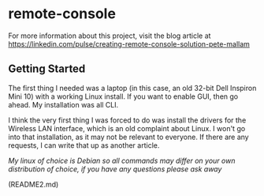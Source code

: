 # remote-console
For more information about this project, visit the blog article at https://linkedin.com/pulse/creating-remote-console-solution-pete-mallam

## Getting Started
The first thing I needed was a laptop (in this case, an old 32-bit Dell Inspiron Mini 10) with a working Linux install. 
If you want to enable GUI, then go ahead. My installation was all CLI.

I think the very first thing I was forced to do was install the drivers for the Wireless LAN interface, which is an old complaint about Linux.
I won't go into that installation, as it may not be relevant to everyone. If there are any requests, I can write that up as another article. 

_My linux of choice is Debian so all commands may differ on your own distribution of choice, if you have any questions please ask away_

(README2.md)
